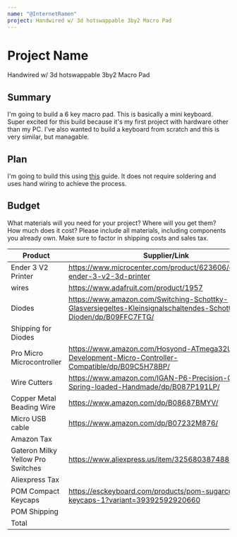 ```yaml
---
name: "@InternetRamen"
project: Handwired w/ 3d hotswappable 3by2 Macro Pad
---
```


# Project Name
Handwired w/ 3d hotswappable 3by2 Macro Pad

## Summary
I'm going to build a 6 key macro pad. This is basically a mini keyboard. Super excited for this build because it's my first project with hardware other than my PC. I've also wanted to build a keyboard from scratch and this is very similar, but managable.
## Plan

I'm going to build this using [this](https://www.youtube.com/watch?v=v9r5DKZLz68) guide. It does not require soldering and uses hand wiring to achieve the process.

## Budget

What materials will you need for your project? Where will you get them? How much does it cost? Please include all materials, including components you already own. Make sure to factor in shipping costs and sales tax.

| Product                           | Supplier/Link                                                                                                    | Cost    |
|-----------------------------------|------------------------------------------------------------------------------------------------------------------|---------|
| Ender 3 V2 Printer                | https://www.microcenter.com/product/623606/creality-ender-3-v2-3d-printer                                        | $199.00 |
| wires                             | https://www.adafruit.com/product/1957                                                                            | $1.95   |
| Diodes                            | https://www.amazon.com/Switching-Schottky-Glasversiegeltes-Kleinsignalschaltendes-Schottky-Dioden/dp/B09FFC7FTG/ | $11.06  |
| Shipping for Diodes               |                                                                                                                  | $4.54   |
| Pro Micro Microcontroller         | https://www.amazon.com/Hosyond-ATmega32U4-Development-Micro-Controller-Compatible/dp/B09C5H78BP/                 | $18.99  |
| Wire Cutters                      | https://www.amazon.com/IGAN-P6-Precision-Clippers-Spring-loaded-Handmade/dp/B087P191LP/                          | $7.99   |
| Copper Metal Beading Wire         | https://www.amazon.com/dp/B08687BMYV/                                                                            | $8.98   |
| Micro USB cable                   | https://www.amazon.com/dp/B07232M876/                                                                            | $7.99   |
| Amazon Tax                        |                                                                                                                  | $4.05   |
| Gateron Milky Yellow Pro Switches | https://www.aliexpress.us/item/3256803874880557.html                                                             | $9.50   |
| Aliexpress Tax                    |                                                                                                                  | $0.47   |
| POM Compact Keycaps               | https://esckeyboard.com/products/pom-sugarcube-keycaps-1?variant=39392592920660                                  | $15.76  |
| POM Shipping                      |                                                                                                                  | $8.98   |
| Total                             |                                                                                                                  | $298.30 |


